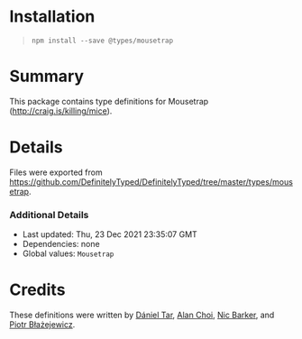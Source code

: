 # Installation
> `npm install --save @types/mousetrap`

# Summary
This package contains type definitions for Mousetrap (http://craig.is/killing/mice).

# Details
Files were exported from https://github.com/DefinitelyTyped/DefinitelyTyped/tree/master/types/mousetrap.

### Additional Details
 * Last updated: Thu, 23 Dec 2021 23:35:07 GMT
 * Dependencies: none
 * Global values: `Mousetrap`

# Credits
These definitions were written by [Dániel Tar](https://github.com/qcz), [Alan Choi](https://github.com/alanhchoi), [Nic Barker](https://github.com/nicbarker), and [Piotr Błażejewicz](https://github.com/peterblazejewicz).
